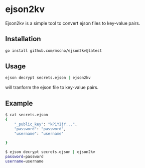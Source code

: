 # ejson2kv

Ejson2kv is a simple tool to convert ejson files to key-value pairs.

## Installation

```bash
go install github.com/mscno/ejson2kv@latest
```

## Usage

```bash
ejson decrypt secrets.ejson | ejson2kv
```

will tranform the ejson file to key-value pairs.

## Example

```bash
$ cat secrets.ejson
{
    "_public_key": "kP1YIjY...",
    "password": "password",
    "username": "username"
    
}

$ ejson decrypt secrets.ejson | ejson2kv
password=password
username=username
```